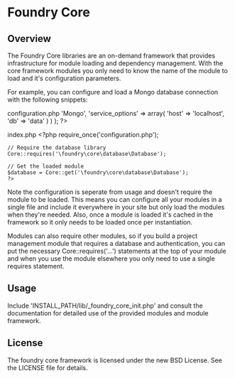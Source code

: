 Foundry Core
============

Overview
--------

The Foundry Core libraries are an on-demand framework that provides infrastructure for module loading and dependency management. With the core framework modules you only need to know the name of the module to load and it's configuration parameters.

For example, you can configure and load a Mongo database connection with the following snippets:

configuration.php
    <?php
    // Provide configuration for the database
    Core::configure('\foundry\core\database\Database',
        array(
            'service' => 'Mongo',
            'service_options' => array(
                'host'      => 'localhost',
                'db'        => 'data'
            )
        )
    );
    ?>

index.php
    <?php
    require_once('configuration.php');
    
    // Require the database library
    Core::requires('\foundry\core\database\Database');
    
    // Get the loaded module
    $database = Core::get('\foundry\core\database\Database');
    ?>

Note the configuration is seperate from usage and doesn't require the module to be loaded. This means you can configure all your modules in a single file and include it everywhere in your site but only load the modules when they're needed. Also, once a module is loaded it's cached in the framework so it only needs to be loaded once per instantiation.

Modules can also require other modules, so if you build a project management module that requires a database and authentication, you can put the necessary Core::requires('...') statements at the top of your module and when you use the module elsewhere you only need to use a single requires statement. 

Usage
-----

Include 'INSTALL_PATH/lib/_foundry_core_init.php' and consult the documentation for detailed use of the provided modules and module framework.

License
-------

The foundry core framework is licensed under the new BSD License. See the LICENSE file for details.

